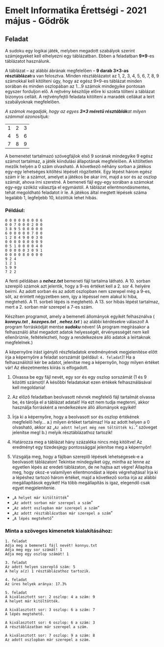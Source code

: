 # Emelt Informatika Érettségi - 2021 május - Gödrök

## Feladat
A sudoku egy logikai játék, melyben megadott szabályok szerint számjegyeket kell elhelyezni egy táblázatban. Ebben a feladatban **9×9**-es táblázatot használunk.

A táblázat – az alábbi ábrának megfelelően – **9 darab 3×3-as résztáblázat**ra van felosztva. Minden résztáblázatot az 1, 2, 3, 4, 5, 6, 7, 8, 9 számokkal kell kitölteni úgy, hogy az egész 9×9-es táblázat minden sorában és minden oszlopában az 1...9 számok mindegyike pontosan egyszer forduljon elő. A rejtvény készítője előre ki szokta tölteni a táblázat bizonyos celláit. A rejtvényfejtő feladata kitölteni a maradék cellákat a leírt szabályoknak megfelelően.

_A számok megadják, hogy az egyes **3×3 méretű résztáblák**at milyen számmal azonosítjuk:_

||||
| :---: | :---: | :---: |
| 1 | 2 | 3 |
| 4 | 5 | 6 |
| 7 | 8 | 9 |

A bemenetet tartalmazó szövegfájlok első 9 sorának mindegyike 9 egész számot tartalmaz, a játék kiindulási állapotának megfelelően. A kitöltetlen mezők helyén a 0 szám olvasható. A következő néhány sorban a játékos egy-egy lehetséges kitöltési lépését rögzítették. Egy lépést három egész szám ír le: a számot, amelyet a játékos be akar írni, majd a sor és az oszlop számát, ahova írni szeretné. A bemeneti fájl egy-egy sorában a számokat egy-egy szóköz választja el egymástól. A táblázat ellentmondásmentes, tehát megoldható feladatot ír le. A játékos által megtett lépések száma legalább 1, legfeljebb 10, közöttük lehet hibás.

### Például:
```
0 0 0 0 0 0 0 0 6
0 0 7 0 0 0 2 0 0
3 8 9 5 0 0 0 0 0
6 0 0 0 0 0 7 0 0
1 2 8 4 9 0 0 3 0
0 0 0 0 0 0 0 0 9
0 5 1 0 0 0 0 4 0
0 0 0 0 0 3 0 9 1
0 0 0 0 8 0 0 0 0
9 2 4
1 2 1
5 9 9
7 2 2
```
A fenti példában a **_nehez.txt_** bemeneti fájl tartalma látható. A 10. sorban szereplő számok azt jelentik, hogy a 9-es értéket kell a 2. sor 4. helyére beírni. Az adott sorban és az adott oszlopban nem szerepel még a 9-es, sőt, az érintett négyzetben sem, így a lépéssel nem alakul ki hiba, megtehető. A 11. sorbeli lépés is megtehető. A 13. sor hibás lépést tartalmaz, mert a 2. sorban már szerepel a 7-es szám.

Készítsen programot, amely a bemeneti állományok egyikét felhasználva ( **_konnyu.txt_** , **_kozepes.txt_** , **_nehez.txt_** ) az alábbi kérdésekre válaszol! A program forráskódját mentse **_sudoku_** néven! (A program megírásakor a felhasználó által megadott adatok helyességét, érvényességét nem kell ellenőriznie, feltételezheti, hogy a rendelkezésre álló adatok a leírtaknak megfelelnek.)

A képernyőre írást igénylő részfeladatok eredményének megjelenítése előtt írja a képernyőre a feladat sorszámát (például: `4. feladat`)! Ha a felhasználótól kér be adatot, jelenítse meg a képernyőn, hogy milyen értéket vár! Az ékezetmentes kiírás is elfogadott.

1. Olvassa be egy fájl nevét, egy sor és egy oszlop sorszámát (1 és 9 közötti számot)! A későbbi feladatokat ezen értékek felhasználásával kell megoldania!

2. Az előző feladatban beolvasott névnek megfelelő fájl tartalmát olvassa be, és tárolja el a táblázat adatait! Ha ezt nem tudja megtenni, akkor használja forrásként a rendelkezésre álló állományok egyikét!

3. Írja ki a képernyőre, hogy a beolvasott sor és oszlop értékének megfelelő hely...
a.) milyen értéket tartalmaz! Ha az adott helyen a 0 olvasható, akkor az „`Az adott helyet még nem töltötték ki.`” szöveget jelenítse meg!
b.) melyik résztáblázathoz tartozik!

4. Határozza meg a táblázat hány százaléka nincs még kitöltve! Az eredményt egy tizedesjegy pontossággal jelenítse meg a képernyőn!

5. Vizsgálja meg, hogy a fájlban szereplő lépések lehetségesek-e a beolvasott táblázaton! Tekintse mindegyiket úgy, mintha az lenne az egyetlen lépés az eredeti táblázaton, de ne hajtsa azt végre! Állapítsa meg, hogy okoz-e valamilyen ellentmondást a lépés végrehajtása!
Írja ki a lépéshez tartozó három értéket, majd a következő sorba írja az alábbi     megállapítások egyikét! Ha több megállapítás is igaz, elegendő csak egyet megjelenítenie.
- „`A helyet már kitöltötték`”
- „`Az adott sorban már szerepel a szám`”
- „`Az adott oszlopban már szerepel a szám`”
- „`Az adott résztáblázatban már szerepel a szám`”
- „`A lépés megtehető`”

### Minta a szöveges kimenetek kialakításához:
```
1. feladat
Adja meg a bemeneti fájl nevét! konnyu.txt
Adja meg egy sor számát! 1
Adja meg egy oszlop számát! 1

3. feladat
Az adott helyen szereplő szám: 5
A hely a(z) 1 résztáblázathoz tartozik.

4. feladat
Az üres helyek aránya: 17.3%

5. feladat
A kiválasztott sor: 2 oszlop: 4 a szám: 9
A helyet már kitöltötték.

A kiválasztott sor: 3 oszlop: 6 a szám: 7
A lépés megtehető.

A kiválasztott sor: 6 oszlop: 6 a szám: 3
A résztáblázatban már szerepel a szám.

A kiválasztott sor: 7 oszlop: 9 a szám: 8
Az adott oszlopban már szerepel a szám.
```